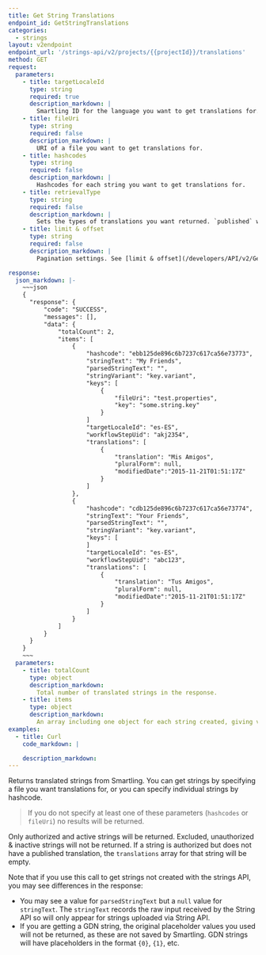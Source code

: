 ```yaml
---
title: Get String Translations
endpoint_id: GetStringTranslations
categories:
  - strings
layout: v2endpoint
endpoint_url: '/strings-api/v2/projects/{{projectId}}/translations'
method: GET
request:
  parameters:
    - title: targetLocaleId
      type: string
      required: true
      description_markdown: |
        Smartling ID for the language you want to get translations for.
    - title: fileUri
      type: string
      required: false
      description_markdown: |
        URI of a file you want to get translations for.
    - title: hashcodes
      type: string
      required: false
      description_markdown: |
        Hashcodes for each string you want to get translations for.
    - title: retrievalType
      type: string
      required: false
      description_markdown: |
        Sets the types of translations you want returned. `published` will only return translations that have completed their workflows and been published. `pending` will return any saved translations.
    - title: limit & offset
      type: string
      required: false
      description_markdown: |
        Pagination settings. See [limit & offset](/developers/API/v2/General-Information/Limit-and-Offset/) for more. By default returns will be limited to 500 per request. This is also the maximum allowed value. You can set smaller return sizes by setting `limit` to a value less than `500`.

response:
  json_markdown: |-
    ~~~json
    {
      "response": {
          "code": "SUCCESS",
          "messages": [],
          "data": {
              "totalCount": 2,
              "items": [
                  {
                      "hashcode": "ebb125de896c6b7237c617ca56e73773",
                      "stringText": "My Friends",
                      "parsedStringText": "",
                      "stringVariant": "key.variant",
                      "keys": [
                          {
                              "fileUri": "test.properties",
                              "key": "some.string.key"
                          }
                      ]
                      "targetLocaleId": "es-ES",
                      "workflowStepUid": "akj2354",
                      "translations": [
                          {
                              "translation": "Mis Amigos",
                              "pluralForm": null,
                              "modifiedDate":"2015-11-21T01:51:17Z"
                          }
                      ]
                  },
                  {
                      "hashcode": "cdb125de896c6b7237c617ca56e73774",
                      "stringText": "Your Friends",
                      "parsedStringText": "",
                      "stringVariant": "key.variant",
                      "keys": [
                      ]
                      "targetLocaleId": "es-ES",
                      "workflowStepUid": "abc123",
                      "translations": [
                          {
                              "translation": "Tus Amigos",
                              "pluralForm": null,
                              "modifiedDate":"2015-11-21T01:51:17Z"
                          }
                      ]
                  }
              ]
          }
      }
    }
    ~~~
  parameters:
    - title: totalCount
      type: object
      description_markdown:
        Total number of translated strings in the response.
    - title: items
      type: object
      description_markdown:
        An array including one object for each string created, giving variant metadata, text of the string, and an array of translations. In many cases the translation array will only contain one item with a plural form of `null`. For plural strings, a translation array object will be returned for each plural form. Plural forms follow [CLDR rules](http://unicode.org/repos/cldr-tmp/trunk/diff/supplemental/language_plural_rules.html).
examples:
  - title: Curl
    code_markdown: |

    description_markdown:
---
```


Returns translated strings from Smartling. You can get strings by specifying a file you want translations for, or you can specify individual strings by hashcode.

> If you do not specify at least one of these parameters (`hashcodes` or `fileUri`) no results will be returned.

Only authorized and active strings will be returned. Excluded, unauthorized & inactive strings will not be returned. If a string is authorized but does not have a published translation, the `translations` array for that string will be empty.

Note that if you use this call to get strings not created with the strings API, you may see differences in the response:

* You may see a value for `parsedStringText` but a `null` value for `stringText`. The `stringText` records the raw input received by the String API so will only appear for strings uploaded via String API.
* If you are getting a GDN string, the original placeholder values you used will not be returned, as these are not saved by Smartling. GDN strings will have placeholders in the format `{0}`, `{1}`, etc.
